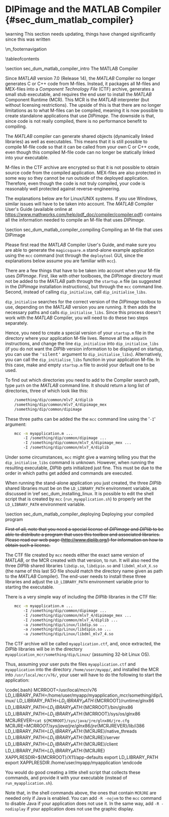 # DIPimage and the MATLAB Compiler {#sec_dum_matlab_compiler}

[//]: # (DIPlib 3.0)

[//]: # ([c]2017-2019, Cris Luengo.)
[//]: # (Based on original DIPimage usre manual: [c]1999-2014, Delft University of Technology.)

[//]: # (Licensed under the Apache License, Version 2.0 [the "License"];)
[//]: # (you may not use this file except in compliance with the License.)
[//]: # (You may obtain a copy of the License at)
[//]: # ()
[//]: # (   http://www.apache.org/licenses/LICENSE-2.0)
[//]: # ()
[//]: # (Unless required by applicable law or agreed to in writing, software)
[//]: # (distributed under the License is distributed on an "AS IS" BASIS,)
[//]: # (WITHOUT WARRANTIES OR CONDITIONS OF ANY KIND, either express or implied.)
[//]: # (See the License for the specific language governing permissions and)
[//]: # (limitations under the License.)

\warning This section needs updating, things have changed significantly since this was written

\m_footernavigation

\tableofcontents

\section sec_dum_matlab_compiler_intro The MATLAB Compiler

Since *MATLAB* version 7.0 (Release 14), the *MATLAB* Compiler no longer
generates C or C++ code from M-files. Instead, it packages all M-files
and MEX-files into a *Component Technology File* (CTF) archive,
generates a small stub executable, and requires the end user to install
the *MATLAB* Component Runtime (MCR). This MCR is the *MATLAB* interpreter
(but without licensing restrictions). The upside of this is that there
are no longer limitations as to what M-files can be compiled, meaning it
is now possible to create standalone applications that use *DIPimage*. The
downside is that, since code is not really compiled, there is no
performance benefit to compiling.

The *MATLAB* compiler can generate shared objects (dynamically linked
libraries) as well as executables. This means that it is still possible
to compile M-file code so that it can be called from your own C or C++
code, even though this compiled M-file code can no longer be statically
linked into your executable.

M-files in the CTF archive are encrypted so that it is not possible to
obtain source code from the compiled application. MEX-files are also
protected in some way so they cannot be run outside of the deployed
application. Therefore, even though the code is not truly compiled, your
code is reasonably well protected against reverse-engineering.

The explanations below are for Linux/UNIX systems. If you use Windows,
similar issues will have to be taken into account. The *MATLAB* Compiler
User's Guide (available online at
<https://www.mathworks.com/help/pdf_doc/compiler/compiler.pdf>)
contains all the information needed to compile an M-file that uses
*DIPimage*.

\section sec_dum_matlab_compiler_compiling Compiling an M-file that uses DIPimage

Please first read the *MATLAB* Compiler User's Guide, and make sure you
are able to generate the `magicsquare.m` stand-alone example application
using the `mcc` command (not through the `deploytool` GUI, since the
explanations below assume you are familiar with `mcc`).

There are a few things that have to be taken into account when your
M-file uses *DIPimage*. First, like with other toolboxes, the *DIPimage*
directory must not be added to the *MATLAB* path through the `startup.m`
file (as suggested in the *DIPimage* installation instructions), but
through the `mcc` command line. Second, instead of calling
`dip_initialise`, call `dip_initialise_libs`.

`dip_initialise` searches for the correct version of the *DIPimage*
toolbox to use, depending on the *MATLAB* version you are running. It then
adds the necessary paths and calls `dip_initialise_libs`. Since this
process doesn't work with the *MATLAB* Compiler, you will need to do these
two steps separately.

Hence, you need to create a special version of your `startup.m` file in
the directory where your application M-file lives. Remove all the
`addpath` instructions, and change the line `dip_initialise` into
`dip_initialise_libs` (if you do not want the *DIPlib* version information
to be displayed on startup, you can use the <tt>'silent'</tt> argument to
`dip_initialise_libs`). Alternatively, you can call the
`dip_initialise_libs` function in your application M-file. In this case,
make and empty `startup.m` file to avoid your default one to be used.

To find out which directories you need to add to the Compiler search
path, type `path` on the *MATLAB* command line. It should return a long
list of directories, three of which look like this:

```bash
    /something/dip/common/mlv7_4/diplib
    /something/dip/common/mlv7_4/dipimage_mex
    /something/dip/common/dipimage
```

These three paths can be added the the `mcc` command line using the
'`-I`' argument:

```bash
    mcc -m myapplication.m ...
        -I /something/dip/common/dipimage ...
        -I /something/dip/common/mlv7_4/dipimage_mex ...
        -I /something/dip/common/mlv7_4/diplib
```

Under some circumstances, `mcc` might give a warning telling you that
the `dip_initialise_libs` command is unknown. However, when running the
resulting executable, *DIPlib* gets initialized just fine. This must be
due to the order in which paths get added and commands are executed.

When running the stand-alone application you just created, the three
*DIPlib* shared libraries must be on the `LD_LIBRARY_PATH` environment
variable, as discussed in \ref sec_dum_installing_linux. It is possible to
edit the shell script that is created by `mcc` (`run_myapplication.sh`)
to properly set the `LD_LIBRARY_PATH` environment variable.

\section sec_dum_matlab_compiler_deploying Deploying your compiled program

~~First of all, note that you need a special license of *DIPimage* and
*DIPlib* to be able to distribute a program that uses this toolbox and
associated libraries. Please read our web page
(<http://www.diplib.org/>) for information on how to obtain such a
license.~~

The CTF file created by `mcc` needs either the exact same version of
*MATLAB*, or the MCR created with that version, to run. It will also need
the three *DIPlib* shared libraries `libdip.so`, `libdipio.so` and
`libdml_mlvX_X.so` (the name of this last SO file should match the
directory name given as path to the *MATLAB* Compiler). The end-user needs
to install these three libraries and adjust the `LD_LIBRARY_PATH`
environment variable prior to starting the executable.

There is a very simple way of including the *DIPlib* libraries in the CTF
file:

```bash
    mcc -m myapplication.m ...
        -I /something/dip/common/dipimage ...
        -I /something/dip/common/mlv7_4/dipimage_mex ...
        -I /something/dip/common/mlv7_4/diplib ...
        -a /something/dip/Linux/libdip.so ...
        -a /something/dip/Linux/libdipio.so ...
        -a /something/dip/Linux/libdml_mlv7_4.so
```

The CTF archive will be called `myapplication.ctf`, and, once extracted,
the *DIPlib* libraries will be in the directory
`myapplication_mcr/something/dip/Linux/` (assuming 32-bit Linux OS).

Thus, assuming your user puts the files `myapplication.ctf` and
`myapplication` into the directory `/home/user/myapp/`, and installed
the MCR into `/usr/local/mcr/v76/`, your user will have to do the
following to start the application:

\code{.bash}
    MCRROOT=/usr/local/mcr/v76
    LD_LIBRARY_PATH=/home/user/myapp/myapplication_mcr/something/dip/Linux/
    LD_LIBRARY_PATH=${LD_LIBRARY_PATH}:${MCRROOT}/runtime/glnx86
    LD_LIBRARY_PATH=${LD_LIBRARY_PATH}:${MCRROOT}/bin/glnx86
    LD_LIBRARY_PATH=${LD_LIBRARY_PATH}:${MCRROOT}/sys/os/glnx86
    MCRJREVER=`cat ${MCRROOT}/sys/java/jre/glnx86/jre.cfg`
    MCRJRE=${MCRROOT}/sys/java/jre/glnx86/jre${MCRJREVER}/lib/i386
    LD_LIBRARY_PATH=${LD_LIBRARY_PATH}:${MCRJRE}/native_threads
    LD_LIBRARY_PATH=${LD_LIBRARY_PATH}:${MCRJRE}/server
    LD_LIBRARY_PATH=${LD_LIBRARY_PATH}:${MCRJRE}/client
    LD_LIBRARY_PATH=${LD_LIBRARY_PATH}:${MCRJRE}
    XAPPLRESDIR=${MCRROOT}/X11/app-defaults
    export LD_LIBRARY_PATH
    export XAPPLRESDIR /home/user/myapp/myapplication <arguments>
\endcode

You would do good creating a little shell script that collects these
commands, and provide it with your executable (instead of
`run_myapplication.sh`).

Note that, in the shell commands above, the ones that contain `MCRJRE`
are needed only if Java is enabled. You can add `-R -nojvm` to the `mcc`
command to disable Java if your application does not use it. In the same
way, add `-R -nodisplay` if your application does not use the graphic
display.
